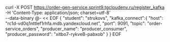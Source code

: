 curl -X POST https://order-gen-service.sprint9.tgcloudenv.ru/register_kafka \
-H 'Content-Type: application/json; charset=utf-8' \
--data-binary @- << EOF
{
    "student": "strukovs",
    "kafka_connect":{
        "host": "rc1d-vd0q1nttlef1rhfa.mdb.yandexcloud.net",
        "port": 9091,
        "topic": "order-service_orders",
        "producer_name": "producer_consumer",
        "producer_password": "xitbo7-rykveB-pabxob"
    }
}
EOF